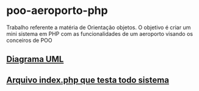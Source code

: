 # poo-aeroporto-php

Trabalho referente a matéria de Orientação objetos. O objetivo é criar um mini sistema em PHP com as funcionalidades de um aeroporto visando os conceiros de POO

## [Diagrama UML](https://raw.githubusercontent.com/Tav1nnn/poo-aeroporto-php/5d9d2a52f9a10cd06d7a110ef4cbda7b516b43c9/out/uml/Aeroporto.svg)

## [Arquivo index.php que testa todo sistema](https://github.com/Tav1nnn/poo-aeroporto-php/blob/main/src/index.php)
